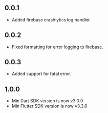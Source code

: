 ## 0.0.1

* Added firebase crashlytics log handler.

## 0.0.2

* Fixed formatting for error logging to firebase.

## 0.0.3

* Added support for fatal error.

## 1.0.0

* Min Dart SDK version is now v3.0.0
* Min Flutter SDK version is now v3.3.0
